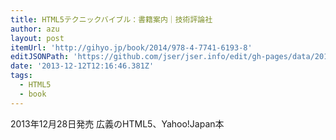 ```yaml
---
title: HTML5テクニックバイブル：書籍案内｜技術評論社
author: azu
layout: post
itemUrl: 'http://gihyo.jp/book/2014/978-4-7741-6193-8'
editJSONPath: 'https://github.com/jser/jser.info/edit/gh-pages/data/2013/12/index.json'
date: '2013-12-12T12:16:46.381Z'
tags:
  - HTML5
  - book
---
```

2013年12月28日発売
広義のHTML5、Yahoo!Japan本
